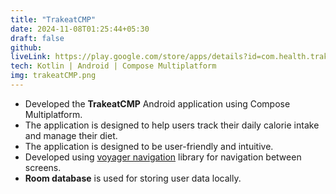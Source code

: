 ```yaml
---
title: "TrakeatCMP"
date: 2024-11-08T01:25:44+05:30
draft: false
github:
liveLink: https://play.google.com/store/apps/details?id=com.health.trakeat
tech: Kotlin | Android | Compose Multiplatform
img: trakeatCMP.png
---
```


- Developed the **TrakeatCMP** Android application using Compose Multiplatform.
- The application is designed to help users track their daily calorie intake and manage their diet.
- The application is designed to be user-friendly and intuitive.
- Developed using [voyager navigation](https://voyager.adriel.cafe/) library for navigation between screens.
- **Room database** is used for storing user data locally.